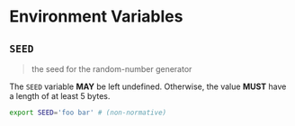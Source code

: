# Environment Variables

## `SEED`

> the seed for the random-number generator

The `SEED` variable **MAY** be left undefined. Otherwise, the value **MUST**
have a length of at least 5 bytes.

```bash
export SEED='foo bar' # (non-normative)
```
